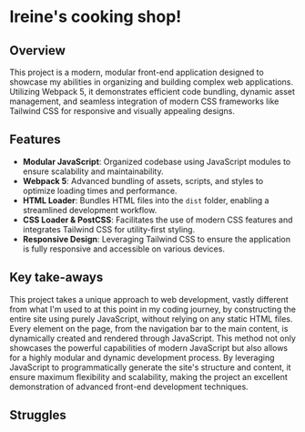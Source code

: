 # Ireine's cooking shop!

## Overview

This project is a modern, modular front-end application designed to showcase my abilities in organizing and building complex web applications. Utilizing Webpack 5, it demonstrates efficient code bundling, dynamic asset management, and seamless integration of modern CSS frameworks like Tailwind CSS for responsive and visually appealing designs.

## Features

- **Modular JavaScript**: Organized codebase using JavaScript modules to ensure scalability and maintainability.
- **Webpack 5**: Advanced bundling of assets, scripts, and styles to optimize loading times and performance.
- **HTML Loader**: Bundles HTML files into the `dist` folder, enabling a streamlined development workflow.
- **CSS Loader & PostCSS**: Facilitates the use of modern CSS features and integrates Tailwind CSS for utility-first styling.
- **Responsive Design**: Leveraging Tailwind CSS to ensure the application is fully responsive and accessible on various devices.

## Key take-aways

This project takes a unique approach to web development, vastly different from what I'm used to at this point in my coding journey, by constructing the entire site using purely JavaScript, without relying on any static HTML files. Every element on the page, from the navigation bar to the main content, is dynamically created and rendered through JavaScript. This method not only showcases the powerful capabilities of modern JavaScript but also allows for a highly modular and dynamic development process. By leveraging JavaScript to programmatically generate the site's structure and content, it ensure maximum flexibility and scalability, making the project an excellent demonstration of advanced front-end development techniques.

## Struggles
